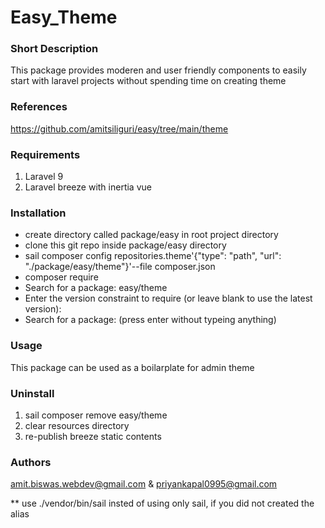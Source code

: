 # Easy_Theme

### Short Description

This package provides moderen and user friendly components to easily start with laravel projects without spending time on creating theme

### References

https://github.com/amitsiliguri/easy/tree/main/theme

### Requirements

1. Laravel 9
2. Laravel breeze with inertia vue

### Installation

- create directory called package/easy in root project directory
- clone this git repo inside package/easy directory
- sail composer config repositories.theme'{"type": "path", "url": "./package/easy/theme"}'--file composer.json
- composer require
- Search for a package: easy/theme
- Enter the version constraint to require (or leave blank to use the latest version):
- Search for a package: (press enter without typeing anything)

### Usage

This package can be used as a boilarplate for admin theme

### Uninstall

1. sail composer remove easy/theme
2. clear resources directory
3. re-publish breeze static contents

### Authors

amit.biswas.webdev@gmail.com & priyankapal0995@gmail.com

\*\* use ./vendor/bin/sail insted of using only sail, if you did not created the alias

